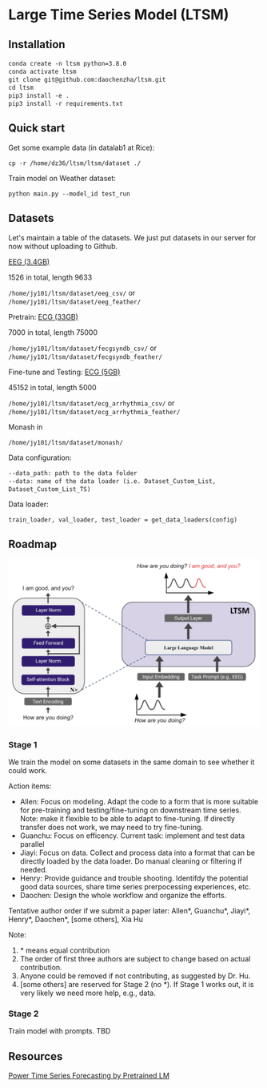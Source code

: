 # Large Time Series Model (LTSM)

## Installation
```
conda create -n ltsm python=3.8.0
conda activate ltsm
git clone git@github.com:daochenzha/ltsm.git
cd ltsm
pip3 install -e .
pip3 install -r requirements.txt
```

## Quick start
Get some example data (in datalab1 at Rice):

```
cp -r /home/dz36/ltsm/ltsm/dataset ./
```

Train model on Weather dataset:
```
python main.py --model_id test_run
```

## Datasets
Let's maintain a table of the datasets. We just put datasets in our server for now without uploading to Github.

[EEG (3.4GB)](https://www.physionet.org/content/eegmmidb/1.0.0/)

1526 in total, length 9633

`/home/jy101/ltsm/dataset/eeg_csv/` or `/home/jy101/ltsm/dataset/eeg_feather/`


Pretrain: [ECG (33GB)](https://physionet.org/content/fecgsyndb/1.0.0/)

7000 in total, length 75000

`/home/jy101/ltsm/dataset/fecgsyndb_csv/` or `/home/jy101/ltsm/dataset/fecgsyndb_feather/`

Fine-tune and Testing: [ECG (5GB)](https://physionet.org/content/ecg-arrhythmia/1.0.0/)

45152 in total, length 5000

`/home/jy101/ltsm/dataset/ecg_arrhythmia_csv/` or `/home/jy101/ltsm/dataset/ecg_arrhythmia_feather/`

Monash in
```
/home/jy101/ltsm/dataset/monash/
```

Data configuration:
```
--data_path: path to the data folder
--data: name of the data loader (i.e. Dataset_Custom_List, Dataset_Custom_List_TS)
```

Data loader:
```
train_loader, val_loader, test_loader = get_data_loaders(config)
```

## Roadmap

<img width="800" src="./imgs/overview.png" alt="overview" />

### Stage 1

We train the model on some datasets in the same domain to see whether it could work.

Action items:
*   Allen: Focus on modeling. Adapt the code to a form that is more suitable for pre-training and testing/fine-tuning on downstream time series. Note: make it flexible to be able to adapt to fine-tuning. If directly transfer does not work, we may need to try fine-tuning.
*   Guanchu: Focus on efficency. Current task: implement and test data parallel
*   Jiayi: Focus on data. Collect and process data into a format that can be directly loaded by the data loader. Do manual cleaning or filtering if needed.
*   Henry: Provide guidance and trouble shooting. Identifdy the potential good data sources, share time series prerpocessing experiences, etc.
*   Daochen: Design the whole workflow and organize the efforts.

Tentative author order if we submit a paper later:
Allen*, Guanchu*, Jiayi*, Henry*, Daochen*, [some others], Xia Hu

Note:
1. \* means equal contribution
2. The order of first three authors are subject to change based on actual contribution.
3. Anyone could be removed if not contributing, as suggested by Dr. Hu.
4. [some others] are reserved for Stage 2 (no *). If Stage 1 works out, it is very likely we need more help, e.g., data.


### Stage 2
Train model with prompts. TBD


## Resources
[Power Time Series Forecasting by Pretrained LM](https://arxiv.org/pdf/2302.11939.pdf)
